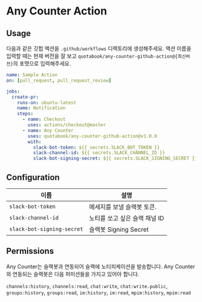 # Any Counter Action

## Usage

다음과 같은 깃헙 액션을 `.github/workflows` 디렉토리에 생성해주세요. 액션 이름을 입력할 때는 현재 버전을 잘 보고 `quotabook/any-counter-github-action@{최신버전}`의 포맷으로 입력해주세요.

```yaml
name: Sample Action
on: [pull_request, pull_request_review]

jobs:
  create-pr:
    runs-on: ubuntu-latest
    name: Notification
    steps:
      - name: Checkout
        uses: actions/checkout@master
      - name: Any Counter
        uses: quotabook/any-counter-github-action@v1.0.0
        with:
          slack-bot-token: ${{ secrets.SLACK_BOT_TOKEN }}
          slack-channel-id: ${{ secrets.SLACK_CHANNEL_ID }}
          slack-bot-signing-secret: ${{ secrets.SLACK_SIGNING_SECRET }}
```

## Configuration

| 이름                       | 설명                          |
| -------------------------- | ----------------------------- |
| `slack-bot-token`          | 메세지를 보낼 슬랙봇 토큰.    |
| `slack-channel-id`         | 노티를 쏘고 싶은 슬랙 채널 ID |
| `slack-bot-signing-secret` | 슬랙봇 Signing Secret         |

## Permissions

Any Counter는 슬랙봇과 연동되어 슬랙에 노티피케이션을 발송합니다. Any Counter와 연동되는 슬랙봇은 다음 퍼미션들을 가지고 있어야 합니다.

`channels:history`, `channels:read`, `chat:write`, `chat:write.public`, `groups:history`, `groups:read`, `im:history`, `im:read`, `mpim:history`, `mpim:read`
